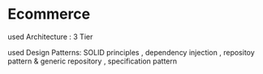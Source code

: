 # Ecommerce
used Architecture : 3 Tier

used Design Patterns: SOLID principles , dependency injection , repositoy pattern & generic repository , specification pattern
